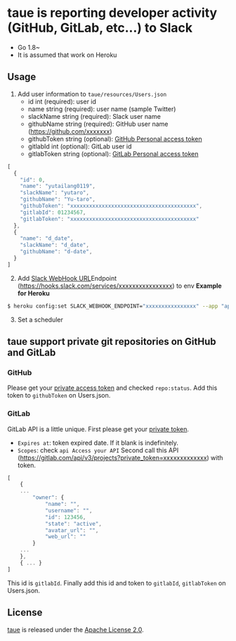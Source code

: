 # taue is reporting developer activity (GitHub, GitLab, etc...) to Slack

* Go 1.8~
* It is assumed that work on Heroku

## Usage
1. Add user information to `taue/resources/Users.json`
    * id int (required): user id
    * name string (required): user name (sample Twitter)
    * slackName string (required): Slack user name
    * githubName string (required): GitHub user name (https://github.com/xxxxxxx)
    * githubToken string (optional): [GitHub Personal access token](https://github.com/settings/tokens)
    * gitlabId int (optional): GitLab user id
    * gitlabToken string (optional): [GitLab Personal access token](https://gitlab.com/profile/personal_access_tokens)

```javascript
[
  {
    "id": 0,
    "name": "yutailang0119",
    "slackName": "yutaro",
    "githubName": "Yu-taro",
    "githubToken": "xxxxxxxxxxxxxxxxxxxxxxxxxxxxxxxxxxxxxxxx",
    "gitlabId": 01234567,
    "gitlabToken": "xxxxxxxxxxxxxxxxxxxxxxxxxxxxxxxxxxxxxxxx"
  },
  {
    "name": "d_date",
    "slackName": "d_date",
    "githubName": "d-date",
  }
]
```

2. Add [Slack WebHook URL](https://api.slack.com/incoming-webhooks)Endpoint (https://hooks.slack.com/services/xxxxxxxxxxxxxxxx) to env
**Example for Heroku**

```bash
$ heroku config:set SLACK_WEBHOOK_ENDPOINT="xxxxxxxxxxxxxxxx" --app "app_name"
```

3. Set a scheduler

## taue support private git repositories on GitHub and GitLab

### GitHub
Please get your [private access token](https://github.com/settings/tokens) and checked `repo:status`.
Add this token  to `githubToken` on Users.json.

### GitLab
GitLab API is a little unique.
First please get your [private token](https://gitlab.com/profile/personal_access_tokens).
* `Expires at`: token expired date. If it blank is indefinitely.
* `Scopes`: check `api Access your API`
Second call this API (https://gitlab.com/api/v3/projects?private_token=xxxxxxxxxxxxx) with token.
```javascript
[
    {
    ...
        "owner": {
            "name": "",
            "username": "",
            "id": 123456,
            "state": "active",
            "avatar_url": "",
            "web_url": ""
        }
    ...
    },
    { ... }
]
```
This id is `gitlabId`.
Finally add this id and token to `gitlabId`, `gitlabToken` on Users.json.

## License
[taue](https://github.com/Yu-taro/taue) is released under the [Apache License 2.0](LICENSE).
